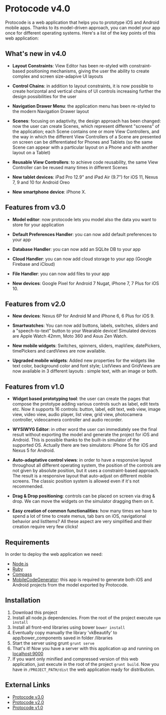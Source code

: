 # Protocode v4.0

Protocode is a web application that helps you to prototype iOS and Android mobile apps. Thanks to its model-driven approach, you can model your app once for different operating systems.
Here's a list of the key points of this web application:

## What's new in v4.0 ##

* __Layout Constraints__: View Editor has been re-styled with constraint-based positioning mechanisms, giving the user the ability to create complex and screen size-adapive UI layouts

* __Control Chains__: in addition to layout constraints, it is now possible to create horizontal and vertical chains of UI controls increasing further the design possibilities for the user

* __Navigation Drawer Menu__: the application menu has been re-styled to the modern Navigation Drawer layout

* __Scenes__: focusing on adaptivity, the design approach has been changed: now the user can create Scenes, which represent different "screens" of the application; each Scene contains one or more View Controllers, and the way in which the different View Controllers of a Scene are presented on screen can be differentiated for Phones and Tablets (so the same Scene can appear with a particular layout on a Phone and with another layout on a Tablet)

* __Reusable View Controllers__: to achieve code reusability, the same View Controller can be reused many times in different Scenes

* __New tablet devices__: iPad Pro 12.9" and iPad Air (9.7") for iOS 11, Nexus 7, 9 and 10 for Android Oreo

* __New smartphone device__: iPhone X.

## Features from v3.0 ##

* __Model editor__: now protocode lets you model also the data you want to store for your application

* __Default Preferences Handler__: you can now add default preferences to your app

* __Database Handler__: you can now add an SQLite DB to your app

* __Cloud Handler__: you can now add cloud storage to your app (Google Firebase and iCloud)

* __File Handler__: you can now add files to your app

* __New devices__: Google Pixel for Android 7 Nugat, iPhone 7, 7 Plus for iOS 10.

## Features from v2.0 ##

* __New devices__: Nexus 6P for Android M and iPhone 6, 6 Plus for iOS 9.

* __Smartwatches__: You can now add buttons, labels, switches, sliders and a "speech-to-text" button to your Wearable device! Simulated devices are Apple Watch 42mm, Moto 360 and Asus Zen Watch.

* __New mobile widgets__: Switches, spinners, sliders, mapView, datePickers, timePickers and cardViews are now available.

* __Upgraded mobile widgets__: Added new properties for the widgets like text color, background color and font style; ListViews and GridViews are now available in 3 different layouts : simple text, with an image or both.

## Features from v1.0 ##

* __Widget based prototyping tool__: the user can create the pages that compose the prototype adding various controls such as label, edit texts etc. Now it supports 16 controls: button, label, edit text, web view, image view, video view, audio player, list view, grid view, photocamera controller, videocamera controller and audio recorder.

* __WYSIWYG Editor__: in other word the user can immediately see the final result without exporting the model and generate the project for iOS and Android. This is possible thanks to the built-in simulator of the supported OS. Actually there are two simulators: iPhone 5s for iOS and Nexus 5 for Android.

* __Auto-adaptative control views__: in order to have a responsive layout throughout all different operating system, the position of the controls are not given by absolute position, but it uses a constraint-based approach. The result is a responsive layout that auto-adjust on different mobile screens. The classic position system is allowed even if it's not recommended.

* __Drag & Drop positioning__: controls can be placed on screen via drag & drop. We can move the widgets on the simulator dragging them on it.

* __Easy creation of common functionalities__: how many times we have to spend a lot of time to create menus, tab bars on iOS, navigational behavior and listItems? All these aspect are very simplified and their creation require very few clicks!

## Requirements ##

In order to deploy the web application we need:

* [Node.js](http://nodejs.org/)
* [Ruby](https://www.ruby-lang.org/)
* [Compass](http://compass-style.org/)
* [MobileCodeGenerator](https://github.com/alessioros/mobilecodegenerator3): this app is required to generate both iOS and Android projects from the model exported by Protocode.

## Installation ##

1. Download this project
2. Install all node.js dependencies. From the root of the project execute `npm install`
3. Install all front-end libraries using bower `bower install`
4. Eventually copy manually the library 'vkBeautify' to app/bower_components saved in folder /libraries
5. Start the server using grunt `grunt serve`
6. That's it! Now you have a server with this application up and running on [localhost:9000](http://localhost:9000)
7. If you want only minified and compressed version of this web application, just execute in the root of the project `grunt build`. Now you have in `/PROJECT_PATH/dist` the web application ready for distribution.

## External Links ##
* [Protocode v3.0](https://github.com/alessioros/protocode3)
* [Protocode v2.0](https://github.com/aldopolimi/protocode/)
* [Protocode v1.0](https://github.com/deib-polimi/protocode/)

